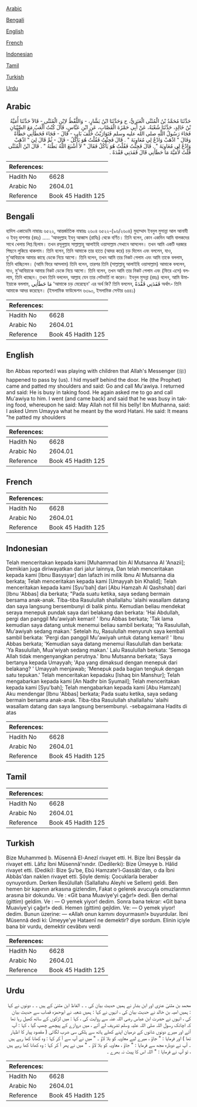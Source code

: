 [Arabic](#arabic)

[Bengali](#bengali)

[English](#english)

[French](#french)

[Indonesian](#indonesian)

[Tamil](#tamil)

[Turkish](#turkish)

[Urdu](#urdu)

## Arabic


<div dir="rtl" lang="ar" style={{fontSize:'larger',backgroundColor:'#f8f9fa',padding:20}}>
حَدَّثَنَا مُحَمَّدُ بْنُ الْمُثَنَّى الْعَنَزِيُّ، ح وَحَدَّثَنَا ابْنُ بَشَّارٍ، - وَاللَّفْظُ لاِبْنِ الْمُثَنَّى - قَالاَ حَدَّثَنَا أُمَيَّةُ بْنُ خَالِدٍ، حَدَّثَنَا شُعْبَةُ، عَنْ أَبِي حَمْزَةَ الْقَصَّابِ، عَنِ ابْنِ عَبَّاسٍ، قَالَ كُنْتُ أَلْعَبُ مَعَ الصِّبْيَانِ فَجَاءَ رَسُولُ اللَّهِ صلى الله عليه وسلم فَتَوَارَيْتُ خَلْفَ بَابٍ - قَالَ - فَجَاءَ فَحَطَأَنِي حَطْأَةً وَقَالَ ‏"‏ اذْهَبْ وَادْعُ لِي مُعَاوِيَةَ ‏"‏ ‏.‏ قَالَ فَجِئْتُ فَقُلْتُ هُوَ يَأْكُلُ - قَالَ - ثُمَّ قَالَ لِيَ ‏"‏ اذْهَبْ وَادْعُ لِي مُعَاوِيَةَ ‏"‏ ‏.‏ قَالَ فَجِئْتُ فَقُلْتُ هُوَ يَأْكُلُ فَقَالَ ‏"‏ لاَ أَشْبَعَ اللَّهُ بَطْنَهُ ‏"‏ ‏.‏ قَالَ ابْنُ الْمُثَنَّى قُلْتُ لأُمَيَّةَ مَا حَطَأَنِي قَالَ قَفَدَنِي قَفْدَةً ‏.‏
</div>
<div style={{backgroundColor:'#f8f9fa',padding:20, marginBottom: 10}}><table> <thead> <tr> <th>References:</th> <th></th> </tr> </thead> <tbody><tr><td>Hadith No</td><td>6628</td></tr><tr><td>Arabic No</td><td>2604.01</td></tr><tr><td>Reference</td><td>Book 45 Hadith 125</td></tr></tbody></table></div>

## Bengali


<div dir="ltr" lang="bn" style={{fontSize:'larger',backgroundColor:'#f8f9fa',padding:20}}>
হাদিস একাডেমি নাম্বারঃ ৬৫২২, আন্তর্জাতিক নাম্বারঃ ২৬০৪ ৬৫২২-(৯৬/২৬০৪) মুহাম্মাদ ইবনুল মুসান্না আল আনাযী ও ইবনু বাশশার (রহঃ) ..... ‘আবদুল্লাহ ইবনু আব্বাস (রাযিঃ) থেকে বর্ণিত। তিনি বলেন, কোন একদিন আমি বালকদের সাথে খেলায় লিপ্ত ছিলাম। তখন রসূলুল্লাহ সাল্লাল্লাহু আলাইহি ওয়াসাল্লাম সেখানে আসলেন। তখন আমি একটি দরজার পিছনে লুকিয়ে থাকলাম। তিনি বলেন, তিনি আমাকে তার হাতে (আদর করে) চড় দিলেন এবং বললেন, যাও, মু’আবিয়াকে আমার কাছে ডেকে নিয়ে আসো। তিনি বলেন, তখন আমি তার নিকট গেলাম এবং আমি তাকে বললাম, তিনি খাচ্ছিলেন। (আমি ফিরে আসলাম) তিনি বলেন, তারপর তিনি (সাল্লাল্লাহু আলাইহি ওয়াসাল্লাম) আমাকে বললেন, যাও, মু’আবিয়াকে আমার নিকট ডেকে নিয়ে আসো। তিনি বলেন, তখন আমি তার নিকট গেলাম এবং (ফিরে এসে) বললাম, তিনি খাচ্ছেন। তখন তিনি বললেন, আল্লাহ যেন তার পেটভর্তি না করেন। ইবনুল মুসন্না (রহঃ) বলেন, আমি উমাইয়াকে বললাম, مَا حَطَأَنِي 'আমাকে চড় মেরেছেন' এর অর্থ কি? তিনি বললেন, قَفَدَنِي قَفْدَةً অর্থাৎ- তিনি আমাকে আদর করেছেন। (ইসলামিক ফাউন্ডেশন ৬৩৯০, ইসলামিক সেন্টার ৬৪৪১)
</div>
<div style={{backgroundColor:'#f8f9fa',padding:20, marginBottom: 10}}><table> <thead> <tr> <th>References:</th> <th></th> </tr> </thead> <tbody><tr><td>Hadith No</td><td>6628</td></tr><tr><td>Arabic No</td><td>2604.01</td></tr><tr><td>Reference</td><td>Book 45 Hadith 125</td></tr></tbody></table></div>

## English


<div dir="ltr" lang="en" style={{fontSize:'larger',backgroundColor:'#f8f9fa',padding:20}}>
Ibn Abbas reported:I was playing with children that Allah's Messenger (ﷺ) happened to pass by (us). I hid myself behind the door. He (the Prophet) came and patted my shoulders and said: Go and call Mu'awiya. I returned and said: He is busy in taking food. He again asked me to go and call Mu'awiya to him. I went (and came back) and said that he was busy in taking food, whereupon he said: May Allah not fill his belly! Ibn Muthanna, said: I asked Umm Umayya what he meant by the word Hatani. He said: It means "he patted my shoulders
</div>
<div style={{backgroundColor:'#f8f9fa',padding:20, marginBottom: 10}}><table> <thead> <tr> <th>References:</th> <th></th> </tr> </thead> <tbody><tr><td>Hadith No</td><td>6628</td></tr><tr><td>Arabic No</td><td>2604.01</td></tr><tr><td>Reference</td><td>Book 45 Hadith 125</td></tr></tbody></table></div>

## French


<div dir="ltr" lang="fr" style={{fontSize:'larger',backgroundColor:'#f8f9fa',padding:20}}>

</div>
<div style={{backgroundColor:'#f8f9fa',padding:20, marginBottom: 10}}><table> <thead> <tr> <th>References:</th> <th></th> </tr> </thead> <tbody><tr><td>Hadith No</td><td>6628</td></tr><tr><td>Arabic No</td><td>2604.01</td></tr><tr><td>Reference</td><td>Book 45 Hadith 125</td></tr></tbody></table></div>

## Indonesian


<div dir="ltr" lang="id" style={{fontSize:'larger',backgroundColor:'#f8f9fa',padding:20}}>
Telah menceritakan kepada kami [Muhammad bin Al Mutsanna Al 'Anazii]; Demikian juga diriwayatkan dari jalur lainnya, Dan telah menceritakan kepada kami [Ibnu Basysyar] dan lafazh ini milik Ibnu Al Mutsanna dia berkata; Telah menceritakan kepada kami [Umayyah bin Khalid]; Telah menceritakan kepada kami [Syu'bah] dari [Abu Hamzah Al Qashshab] dari [Ibnu 'Abbas] dia berkata; "Pada suatu ketika, saya sedang bermain bersama anak-anak. Tiba-tiba Rasulullah shallallahu 'alaihi wasallam datang dan saya langsung bersembunyi di balik pintu. Kemudian beliau mendekat seraya menepuk pundak saya dari belakang dan berkata: 'Hai Abdullah, pergi dan panggil Mu'awiyah kemari! ' lbnu Abbas berkata; 'Tak lama kemudian saya datang untuk menemui beliau sambil berkata; 'Ya Rasulullah, Mu'awiyah sedang makan.' Setelah itu, Rasulullah menyuruh saya kembali sambil berkata: 'Pergi dan panggil Mu'awiyah untuk datang kemari! ' Ibnu Abbas berkata; 'Kemudian saya datang menemui Rasulullah dan berkata: 'Ya Rasulullah, Mua'wiyah sedang makan.' Lalu Rasulullah berkata: 'Semoga Allah tidak mengenyangkan perutnya.' lbnu Mutsanna berkata; 'Saya bertanya kepada Umayyah; 'Apa yang dimaksud dengan menepuk dari belakang? ' Umayyah menjawab; 'Menepuk pada bagian tengkuk dengan satu tepukan.' Telah menceritakan kepadaku [Ishaq bin Manshur]; Telah mengabarkan kepada kami [An Nadhr bin Syumail]; Telah menceritakan kepada kami [Syu'bah]; Telah mengabarkan kepada kami [Abu Hamzah] Aku mendengar [Ibnu 'Abbas] berkata; Pada suatu ketika, saya sedang bermain bersama anak-anak. Tiba-tiba Rasulullah shallallahu 'alaihi wasallam datang dan saya langsung bersembunyi. -sebagaimana Hadits di atas
</div>
<div style={{backgroundColor:'#f8f9fa',padding:20, marginBottom: 10}}><table> <thead> <tr> <th>References:</th> <th></th> </tr> </thead> <tbody><tr><td>Hadith No</td><td>6628</td></tr><tr><td>Arabic No</td><td>2604.01</td></tr><tr><td>Reference</td><td>Book 45 Hadith 125</td></tr></tbody></table></div>

## Tamil


<div dir="ltr" lang="ta" style={{fontSize:'larger',backgroundColor:'#f8f9fa',padding:20}}>

</div>
<div style={{backgroundColor:'#f8f9fa',padding:20, marginBottom: 10}}><table> <thead> <tr> <th>References:</th> <th></th> </tr> </thead> <tbody><tr><td>Hadith No</td><td>6628</td></tr><tr><td>Arabic No</td><td>2604.01</td></tr><tr><td>Reference</td><td>Book 45 Hadith 125</td></tr></tbody></table></div>

## Turkish


<div dir="ltr" lang="tr" style={{fontSize:'larger',backgroundColor:'#f8f9fa',padding:20}}>
Bize Muhammed b. Müsennâ El-Anezî rivayet etti. H. Bize İbni Beşşâr da rivayet etti. Lâfız İbni Müsennâ'nındır. (Dedilerki): Bize Ümeyye b. Hâlid rivayet etti. (Dediki): Bize Şu'be, Ebû Hamzate'l-Gassâb'dan, o da İbni Abbâs'dan naklen rivayet etti. Şöyle demiş: Çocuklarla beraber oynuyordum. Derken Resûlullah (Sallallahu Aleyhi ve Sellem) geldi. Ben hemen bir kapının arkasına gizlendim, Fakat o gelerek avucuyla omuzlarımın arasına bir dokundu. Ve : «Git bana Muaviye'yi çağır!» dedi. Ben derhal (gittim) geldim. Ve : — O yemek yiyor! dedim. Sonra bana tekrar: «Git bana Muaviye'yi çağır!» dedi. Hemen (gittim) gejldim. Ve: — O yemek yiyor! dedim. Bunun üzerine: — «Allah onun karnını doyurmasın!» buyurdular. İbni Müsennâ dedi ki: Ümeyye'ye Hataenî ne demektir? diye sordum. Elinin içiyle bana bir vurdu, demektir cevâbını verdi
</div>
<div style={{backgroundColor:'#f8f9fa',padding:20, marginBottom: 10}}><table> <thead> <tr> <th>References:</th> <th></th> </tr> </thead> <tbody><tr><td>Hadith No</td><td>6628</td></tr><tr><td>Arabic No</td><td>2604.01</td></tr><tr><td>Reference</td><td>Book 45 Hadith 125</td></tr></tbody></table></div>

## Urdu


<div dir="rtl" lang="ur" style={{fontSize:'larger',backgroundColor:'#f8f9fa',padding:20}}>
محمد بن مثنیٰ عنزی اور ابن بشار نے ہمیں حدیث بیان کی ۔ ۔ الفاظ ابن مثنیٰ کے ہیں ۔ ۔ دونوں نے کہا : ہمیں امیہ بن خالد نے حدیث بیان کی ، انہوں نے کہا : ہمیں شعبہ نے ابوحمزہ قصاب سے حدیث بیان کی ، انہوں نے حضرت ابن عباس رضی اللہ عنہ سے روایت کی ، کہا : میں لڑکوں کے ساتھ کھیل رہا تھا کہ اچانک رسول اللہ صلی اللہ علیہ وسلم تشریف لے آئے ، میں دروازے کے پیچھے چھپ گیا ، کہا : آپ آئے اور میرے دونوں شانوں کے درمیان اپنے کھلے ہاتھ سے ہلکی سی ضرب لگائی ( مقصود پیار کا اظہار تھا ) اور فرمایا : " جاؤ ، میرے لیے معاویہ کو بلا لاؤ ۔ " میں نے آپ سے آ کر کہا : وہ کھانا کھا رہے ہیں ۔ آپ نے دوبارہ مجھ سے فرمایا : " جاؤ ، معاویہ کو بلا لاؤ ۔ " میں نے پھر آ کر کہا : وہ کھانا کھا رہے ہیں ، تو آپ نے فرمایا : " اللہ اس کا پیٹ نہ بھرے ۔
</div>
<div style={{backgroundColor:'#f8f9fa',padding:20, marginBottom: 10}}><table> <thead> <tr> <th>References:</th> <th></th> </tr> </thead> <tbody><tr><td>Hadith No</td><td>6628</td></tr><tr><td>Arabic No</td><td>2604.01</td></tr><tr><td>Reference</td><td>Book 45 Hadith 125</td></tr></tbody></table></div>